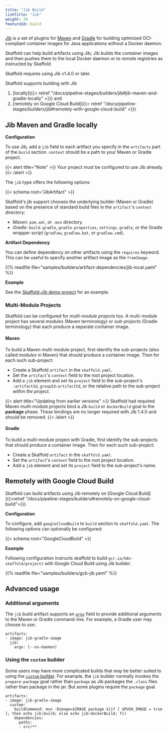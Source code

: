 ```yaml
---
title: "Jib Build"
linkTitle: "Jib"
weight: 20
featureId: build
---
```


[Jib](https://github.com/GoogleContainerTools/jib#jib) is a set of plugins for
[Maven](https://github.com/GoogleContainerTools/jib/blob/master/jib-maven-plugin) and
[Gradle](https://github.com/GoogleContainerTools/jib/blob/master/jib-gradle-plugin)
for building optimized OCI-compliant container images for Java applications
without a Docker daemon.

Skaffold can help build artifacts using Jib; Jib builds the container images and then
pushes them to the local Docker daemon or to remote registries as instructed by Skaffold.

Skaffold requires using Jib v1.4.0 or later.

Skaffold supports building with Jib

1. [locally]({{< relref "/docs/pipeline-stages/builders/jib#jib-maven-and-gradle-locally" >}}) and
2. [remotely on Google Cloud Build]({{< relref "/docs/pipeline-stages/builders/jib#remotely-with-google-cloud-build" >}})

## Jib Maven and Gradle locally
**Configuration**

To use Jib, add a `jib` field to each artifact you specify in the
`artifacts` part of the `build` section. `context` should be a path to
your Maven or Gradle project.

{{< alert title="Note" >}}
Your project must be configured to use Jib already.
{{< /alert >}}

The `jib` type offers the following options:

{{< schema root="JibArtifact" >}}

Skaffold's jib support chooses the underlying builder (Maven or Gradle) 
based on the presence of standard build files in the `artifact`'s
`context` directory:

  - _Maven_: `pom.xml`, or `.mvn` directory.
  - _Gradle_: `build.gradle`, `gradle.properties`, `settings.gradle`,
    or the Gradle wrapper script (`gradlew`, `gradlew.bat`, or
    `gradlew.cmd`).

**Artifact Dependency**

You can define dependency on other artifacts using the `requires` keyword. This can be useful to specify another artifact image as the `fromImage`.

{{% readfile file="samples/builders/artifact-dependencies/jib-local.yaml" %}}

**Example**

See the [Skaffold-Jib demo project](https://github.com/GoogleContainerTools/skaffold/blob/main/examples/jib/)
for an example.

### Multi-Module Projects

Skaffold can be configured for _multi-module projects_ too. A multi-module project
has several _modules_ (Maven terminology) or _sub-projects_ (Gradle terminology) that
each produce a separate container image.

#### Maven

To build a Maven multi-module project, first identify the sub-projects (also called _modules_
in Maven) that should produce a container image. Then for each such sub-project:

  - Create a Skaffold `artifact` in the `skaffold.yaml`.
  - Set the `artifact`'s `context` field to the root project location.
  - Add a `jib` element and set its `project` field to the sub-project's
    `:artifactId`, `groupId:artifactId`, or the relative path to the sub-project
    _within the project_.

{{< alert title="Updating from earlier versions" >}}
Skaffold had required Maven multi-module projects bind a Jib
`build` or `dockerBuild` goal to the **package** phase.  These bindings are
no longer required with Jib 1.4.0 and should be removed.
{{< /alert >}}

#### Gradle

To build a multi-module project with Gradle, first identify the sub-projects that should produce
a container image.  Then for each such sub-project:

  - Create a Skaffold `artifact` in the `skaffold.yaml`.
  - Set the `artifact`'s `context` field to the root project location.
  - Add a `jib` element and set its `project` field to the sub-project's name.


## Remotely with Google Cloud Build

Skaffold can build artifacts using Jib remotely on [Google Cloud Build]({{<relref "/docs/pipeline-stages/builders#remotely-on-google-cloud-build">}}).

**Configuration**

To configure, add `googleCloudBuild` to `build` section to `skaffold.yaml`.
The following options can optionally be configured:

{{< schema root="GoogleCloudBuild" >}}

**Example**

Following configuration instructs skaffold to build
 `gcr.io/k8s-skaffold/project1` with Google Cloud Build using Jib builder:

{{% readfile file="samples/builders/gcb-jib.yaml" %}}

## Advanced usage

### Additional arguments

The `jib` build artifact supports an [`args`](https://skaffold.dev/docs/references/yaml/#build-artifacts-jib-args) field to provide additional arguments to the Maven or Gradle command-line.  For example, a Gradle user may choose to use:
```
artifacts:
- image: jib-gradle-image
  jib:
    args: [--no-daemon]
```

### Using the `custom` builder

Some users may have more complicated builds that may be better suited to using the [`custom` builder](https://skaffold.dev/docs/pipeline-stages/builders/custom/).  For example, the `jib` builder normally invokes the `prepare-package` goal rather than `package` as Jib packages the `.class` files rather than package in the jar.  But some plugins require the `package` goal.
```
artifacts:
- image: jib-gradle-image
  custom:
    buildCommand: mvn -Dimage=$IMAGE package $(if [ $PUSH_IMAGE = true ]; then echo jib:build; else echo jib:dockerBuild; fi)
    dependencies:
      paths:
      - src/**
```

